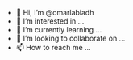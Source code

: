 - 👋 Hi, I’m @omarlabiadh
- 👀 I’m interested in ...
- 🌱 I’m currently learning ...
- 💞️ I’m looking to collaborate on ...
- 📫 How to reach me ...

<!---
omarlabiadh/omarlabiadh is a ✨ special ✨ repository because its `README.md` (this file) appears on your GitHub profile.
You can click the Preview link to take a look at your changes.
--->
